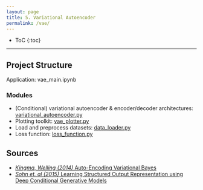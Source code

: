 ```yaml
---
layout: page
title: 5. Variational Autoencoder
permalink: /vae/
---
```

* ToC
{:toc}

---

## Project Structure

Application: vae_main.ipynb  

### Modules
+ (Conditional) variational autoencoder & encoder/decoder architectures: [variational_autoencoder.py](https://github.com/BLyndon/bayesian_methods/blob/master/notebooks/modules/variational_autoencoder.py)
+ Plotting toolkit: [vae_plotter.py](https://github.com/BLyndon/bayesian_methods/blob/master/notebooks/modules/vae_plotter.py)
+ Load and preprocess datasets: [data_loader.py](https://github.com/BLyndon/bayesian_methods/blob/master/notebooks/modules/data_loader.py)
+ Loss function: [loss_function.py](https://github.com/BLyndon/bayesian_methods/blob/master/notebooks/modules/loss_function.py)

## Sources

+ [*Kingma, Welling (2014)* Auto-Encoding Variational Bayes](https://arxiv.org/abs/1312.6114)
+ [*Sohn et. al (2015)* Learning Structured Output Representation using Deep Conditional Generative Models](https://papers.nips.cc/paper/2015/hash/8d55a249e6baa5c06772297520da2051-Abstract.html)